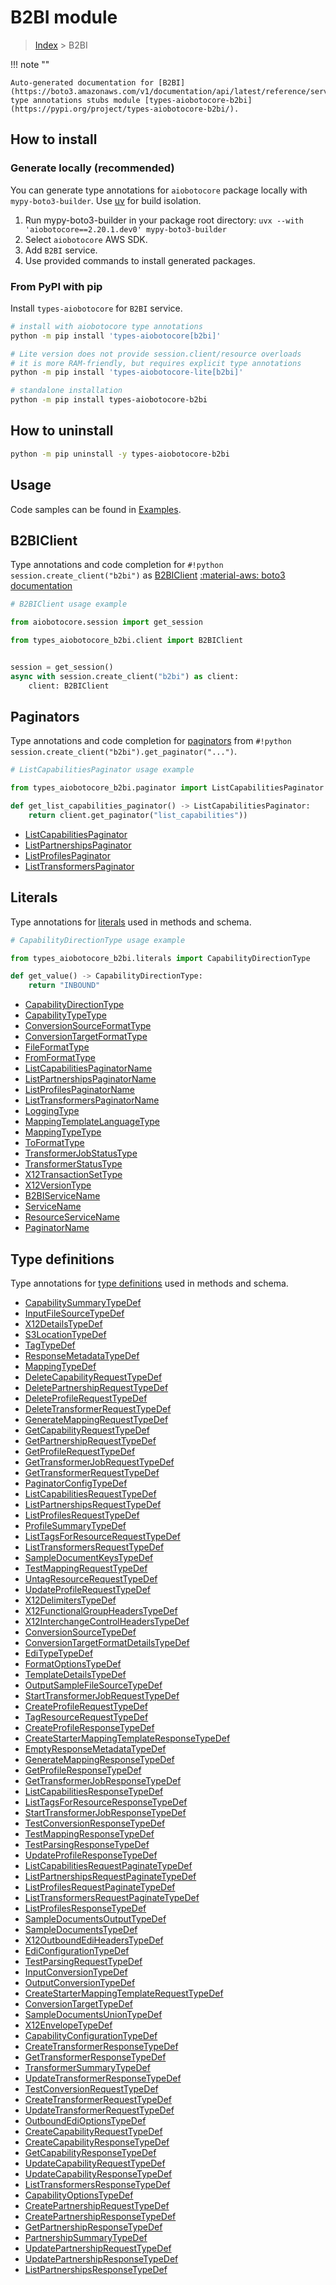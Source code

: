 # B2BI module

> [Index](../README.md) > B2BI


!!! note ""

    Auto-generated documentation for [B2BI](https://boto3.amazonaws.com/v1/documentation/api/latest/reference/services/b2bi.html#b2bi)
    type annotations stubs module [types-aiobotocore-b2bi](https://pypi.org/project/types-aiobotocore-b2bi/).

## How to install

### Generate locally (recommended)

You can generate type annotations for `aiobotocore` package locally with `mypy-boto3-builder`.
Use [uv](https://docs.astral.sh/uv/getting-started/installation/) for build isolation.

1. Run mypy-boto3-builder in your package root directory: `uvx --with 'aiobotocore==2.20.1.dev0' mypy-boto3-builder`
1. Select `aiobotocore` AWS SDK.
1. Add `B2BI` service.
1. Use provided commands to install generated packages.



### From PyPI with pip

Install `types-aiobotocore` for `B2BI` service.

```bash
# install with aiobotocore type annotations
python -m pip install 'types-aiobotocore[b2bi]'

# Lite version does not provide session.client/resource overloads
# it is more RAM-friendly, but requires explicit type annotations
python -m pip install 'types-aiobotocore-lite[b2bi]'

# standalone installation
python -m pip install types-aiobotocore-b2bi
```



## How to uninstall

```bash
python -m pip uninstall -y types-aiobotocore-b2bi
```

## Usage

Code samples can be found in [Examples](./usage.md).

## B2BIClient

Type annotations and code completion for  `#!python session.create_client("b2bi")` as [B2BIClient](./client.md)
[:material-aws: boto3 documentation](https://boto3.amazonaws.com/v1/documentation/api/latest/reference/services/b2bi.html#B2BI.Client)

```python
# B2BIClient usage example

from aiobotocore.session import get_session

from types_aiobotocore_b2bi.client import B2BIClient


session = get_session()
async with session.create_client("b2bi") as client:
    client: B2BIClient
```


## Paginators

Type annotations and code completion for
[paginators](./paginators.md)
from `#!python session.create_client("b2bi").get_paginator("...")`.

```python
# ListCapabilitiesPaginator usage example

from types_aiobotocore_b2bi.paginator import ListCapabilitiesPaginator

def get_list_capabilities_paginator() -> ListCapabilitiesPaginator:
    return client.get_paginator("list_capabilities"))
```

- [ListCapabilitiesPaginator](./paginators.md#listcapabilitiespaginator)
- [ListPartnershipsPaginator](./paginators.md#listpartnershipspaginator)
- [ListProfilesPaginator](./paginators.md#listprofilespaginator)
- [ListTransformersPaginator](./paginators.md#listtransformerspaginator)








## Literals

Type annotations for [literals](./literals.md) used in methods and schema.

```python
# CapabilityDirectionType usage example

from types_aiobotocore_b2bi.literals import CapabilityDirectionType

def get_value() -> CapabilityDirectionType:
    return "INBOUND"
```

- [CapabilityDirectionType](./literals.md#capabilitydirectiontype)
- [CapabilityTypeType](./literals.md#capabilitytypetype)
- [ConversionSourceFormatType](./literals.md#conversionsourceformattype)
- [ConversionTargetFormatType](./literals.md#conversiontargetformattype)
- [FileFormatType](./literals.md#fileformattype)
- [FromFormatType](./literals.md#fromformattype)
- [ListCapabilitiesPaginatorName](./literals.md#listcapabilitiespaginatorname)
- [ListPartnershipsPaginatorName](./literals.md#listpartnershipspaginatorname)
- [ListProfilesPaginatorName](./literals.md#listprofilespaginatorname)
- [ListTransformersPaginatorName](./literals.md#listtransformerspaginatorname)
- [LoggingType](./literals.md#loggingtype)
- [MappingTemplateLanguageType](./literals.md#mappingtemplatelanguagetype)
- [MappingTypeType](./literals.md#mappingtypetype)
- [ToFormatType](./literals.md#toformattype)
- [TransformerJobStatusType](./literals.md#transformerjobstatustype)
- [TransformerStatusType](./literals.md#transformerstatustype)
- [X12TransactionSetType](./literals.md#x12transactionsettype)
- [X12VersionType](./literals.md#x12versiontype)
- [B2BIServiceName](./literals.md#b2biservicename)
- [ServiceName](./literals.md#servicename)
- [ResourceServiceName](./literals.md#resourceservicename)
- [PaginatorName](./literals.md#paginatorname)




## Type definitions

Type annotations for [type definitions](./type_defs.md) used in methods and schema.

- [CapabilitySummaryTypeDef](./type_defs.md#capabilitysummarytypedef)
- [InputFileSourceTypeDef](./type_defs.md#inputfilesourcetypedef)
- [X12DetailsTypeDef](./type_defs.md#x12detailstypedef)
- [S3LocationTypeDef](./type_defs.md#s3locationtypedef)
- [TagTypeDef](./type_defs.md#tagtypedef)
- [ResponseMetadataTypeDef](./type_defs.md#responsemetadatatypedef)
- [MappingTypeDef](./type_defs.md#mappingtypedef)
- [DeleteCapabilityRequestTypeDef](./type_defs.md#deletecapabilityrequesttypedef)
- [DeletePartnershipRequestTypeDef](./type_defs.md#deletepartnershiprequesttypedef)
- [DeleteProfileRequestTypeDef](./type_defs.md#deleteprofilerequesttypedef)
- [DeleteTransformerRequestTypeDef](./type_defs.md#deletetransformerrequesttypedef)
- [GenerateMappingRequestTypeDef](./type_defs.md#generatemappingrequesttypedef)
- [GetCapabilityRequestTypeDef](./type_defs.md#getcapabilityrequesttypedef)
- [GetPartnershipRequestTypeDef](./type_defs.md#getpartnershiprequesttypedef)
- [GetProfileRequestTypeDef](./type_defs.md#getprofilerequesttypedef)
- [GetTransformerJobRequestTypeDef](./type_defs.md#gettransformerjobrequesttypedef)
- [GetTransformerRequestTypeDef](./type_defs.md#gettransformerrequesttypedef)
- [PaginatorConfigTypeDef](./type_defs.md#paginatorconfigtypedef)
- [ListCapabilitiesRequestTypeDef](./type_defs.md#listcapabilitiesrequesttypedef)
- [ListPartnershipsRequestTypeDef](./type_defs.md#listpartnershipsrequesttypedef)
- [ListProfilesRequestTypeDef](./type_defs.md#listprofilesrequesttypedef)
- [ProfileSummaryTypeDef](./type_defs.md#profilesummarytypedef)
- [ListTagsForResourceRequestTypeDef](./type_defs.md#listtagsforresourcerequesttypedef)
- [ListTransformersRequestTypeDef](./type_defs.md#listtransformersrequesttypedef)
- [SampleDocumentKeysTypeDef](./type_defs.md#sampledocumentkeystypedef)
- [TestMappingRequestTypeDef](./type_defs.md#testmappingrequesttypedef)
- [UntagResourceRequestTypeDef](./type_defs.md#untagresourcerequesttypedef)
- [UpdateProfileRequestTypeDef](./type_defs.md#updateprofilerequesttypedef)
- [X12DelimitersTypeDef](./type_defs.md#x12delimiterstypedef)
- [X12FunctionalGroupHeadersTypeDef](./type_defs.md#x12functionalgroupheaderstypedef)
- [X12InterchangeControlHeadersTypeDef](./type_defs.md#x12interchangecontrolheaderstypedef)
- [ConversionSourceTypeDef](./type_defs.md#conversionsourcetypedef)
- [ConversionTargetFormatDetailsTypeDef](./type_defs.md#conversiontargetformatdetailstypedef)
- [EdiTypeTypeDef](./type_defs.md#editypetypedef)
- [FormatOptionsTypeDef](./type_defs.md#formatoptionstypedef)
- [TemplateDetailsTypeDef](./type_defs.md#templatedetailstypedef)
- [OutputSampleFileSourceTypeDef](./type_defs.md#outputsamplefilesourcetypedef)
- [StartTransformerJobRequestTypeDef](./type_defs.md#starttransformerjobrequesttypedef)
- [CreateProfileRequestTypeDef](./type_defs.md#createprofilerequesttypedef)
- [TagResourceRequestTypeDef](./type_defs.md#tagresourcerequesttypedef)
- [CreateProfileResponseTypeDef](./type_defs.md#createprofileresponsetypedef)
- [CreateStarterMappingTemplateResponseTypeDef](./type_defs.md#createstartermappingtemplateresponsetypedef)
- [EmptyResponseMetadataTypeDef](./type_defs.md#emptyresponsemetadatatypedef)
- [GenerateMappingResponseTypeDef](./type_defs.md#generatemappingresponsetypedef)
- [GetProfileResponseTypeDef](./type_defs.md#getprofileresponsetypedef)
- [GetTransformerJobResponseTypeDef](./type_defs.md#gettransformerjobresponsetypedef)
- [ListCapabilitiesResponseTypeDef](./type_defs.md#listcapabilitiesresponsetypedef)
- [ListTagsForResourceResponseTypeDef](./type_defs.md#listtagsforresourceresponsetypedef)
- [StartTransformerJobResponseTypeDef](./type_defs.md#starttransformerjobresponsetypedef)
- [TestConversionResponseTypeDef](./type_defs.md#testconversionresponsetypedef)
- [TestMappingResponseTypeDef](./type_defs.md#testmappingresponsetypedef)
- [TestParsingResponseTypeDef](./type_defs.md#testparsingresponsetypedef)
- [UpdateProfileResponseTypeDef](./type_defs.md#updateprofileresponsetypedef)
- [ListCapabilitiesRequestPaginateTypeDef](./type_defs.md#listcapabilitiesrequestpaginatetypedef)
- [ListPartnershipsRequestPaginateTypeDef](./type_defs.md#listpartnershipsrequestpaginatetypedef)
- [ListProfilesRequestPaginateTypeDef](./type_defs.md#listprofilesrequestpaginatetypedef)
- [ListTransformersRequestPaginateTypeDef](./type_defs.md#listtransformersrequestpaginatetypedef)
- [ListProfilesResponseTypeDef](./type_defs.md#listprofilesresponsetypedef)
- [SampleDocumentsOutputTypeDef](./type_defs.md#sampledocumentsoutputtypedef)
- [SampleDocumentsTypeDef](./type_defs.md#sampledocumentstypedef)
- [X12OutboundEdiHeadersTypeDef](./type_defs.md#x12outboundediheaderstypedef)
- [EdiConfigurationTypeDef](./type_defs.md#ediconfigurationtypedef)
- [TestParsingRequestTypeDef](./type_defs.md#testparsingrequesttypedef)
- [InputConversionTypeDef](./type_defs.md#inputconversiontypedef)
- [OutputConversionTypeDef](./type_defs.md#outputconversiontypedef)
- [CreateStarterMappingTemplateRequestTypeDef](./type_defs.md#createstartermappingtemplaterequesttypedef)
- [ConversionTargetTypeDef](./type_defs.md#conversiontargettypedef)
- [SampleDocumentsUnionTypeDef](./type_defs.md#sampledocumentsuniontypedef)
- [X12EnvelopeTypeDef](./type_defs.md#x12envelopetypedef)
- [CapabilityConfigurationTypeDef](./type_defs.md#capabilityconfigurationtypedef)
- [CreateTransformerResponseTypeDef](./type_defs.md#createtransformerresponsetypedef)
- [GetTransformerResponseTypeDef](./type_defs.md#gettransformerresponsetypedef)
- [TransformerSummaryTypeDef](./type_defs.md#transformersummarytypedef)
- [UpdateTransformerResponseTypeDef](./type_defs.md#updatetransformerresponsetypedef)
- [TestConversionRequestTypeDef](./type_defs.md#testconversionrequesttypedef)
- [CreateTransformerRequestTypeDef](./type_defs.md#createtransformerrequesttypedef)
- [UpdateTransformerRequestTypeDef](./type_defs.md#updatetransformerrequesttypedef)
- [OutboundEdiOptionsTypeDef](./type_defs.md#outboundedioptionstypedef)
- [CreateCapabilityRequestTypeDef](./type_defs.md#createcapabilityrequesttypedef)
- [CreateCapabilityResponseTypeDef](./type_defs.md#createcapabilityresponsetypedef)
- [GetCapabilityResponseTypeDef](./type_defs.md#getcapabilityresponsetypedef)
- [UpdateCapabilityRequestTypeDef](./type_defs.md#updatecapabilityrequesttypedef)
- [UpdateCapabilityResponseTypeDef](./type_defs.md#updatecapabilityresponsetypedef)
- [ListTransformersResponseTypeDef](./type_defs.md#listtransformersresponsetypedef)
- [CapabilityOptionsTypeDef](./type_defs.md#capabilityoptionstypedef)
- [CreatePartnershipRequestTypeDef](./type_defs.md#createpartnershiprequesttypedef)
- [CreatePartnershipResponseTypeDef](./type_defs.md#createpartnershipresponsetypedef)
- [GetPartnershipResponseTypeDef](./type_defs.md#getpartnershipresponsetypedef)
- [PartnershipSummaryTypeDef](./type_defs.md#partnershipsummarytypedef)
- [UpdatePartnershipRequestTypeDef](./type_defs.md#updatepartnershiprequesttypedef)
- [UpdatePartnershipResponseTypeDef](./type_defs.md#updatepartnershipresponsetypedef)
- [ListPartnershipsResponseTypeDef](./type_defs.md#listpartnershipsresponsetypedef)

